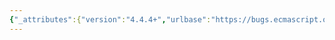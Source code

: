 ```yaml
---
{"_attributes":{"version":"4.4.4+","urlbase":"https://bugs.ecmascript.org/","maintainer":"dherman@mozilla.com"},"bug":{"bug_id":440,"creation_ts":"2012-07-04 07:48:00 -0700","short_desc":"Creation of the arguments object shouldn’t take variable declarations into account","delta_ts":"2015-10-02 14:33:04 -0700","product":"ECMA-262, Editions 5 and 5.1","component":"technical content","version":"Edition 5.1","rep_platform":"All","op_sys":"All","bug_status":"RESOLVED","resolution":"FIXED","priority":"Normal","bug_severity":"enhancement","everconfirmed":true,"reporter":{"uid":"mathias","name":"Mathias Bynens"},"assigned_to":{"uid":"allen","name":"Allen Wirfs-Brock"},"cc":["allen","brendan","mathias"],"long_desc":[{"commentid":1091,"comment_count":0,"who":{"uid":"mathias","name":"Mathias Bynens"},"bug_when":"2012-07-04 07:48:35 -0700","thetext":"http://ecma-international.org/ecma-262/5.1/#sec-10.6 says:\n\n> When control enters an execution context for function code, an arguments\n> object is created unless (as specified in 10.5) the identifier arguments\n> occurs as an Identifier in the function’s FormalParameterList or occurs as\n> the Identifier of a VariableDeclaration or FunctionDeclaration contained in\n> the function code.\n\nFollowing that logic, I would expect the following code to return `\"undefined\"`:\n\n    function fn() {\n      var arguments;\n      return typeof arguments;\n    };\n    fn();\n\nHowever, the order of steps in the normative part of the spec (http://ecma-international.org/ecma-262/5.1/#sec-10.5, especially step 6) makes clear that variable declarations are not taken into account (although parameters and function declarations are). So, the example above should in fact return `\"object\"`.\n\nAs Brendan Eich noted, this looks like a regression in the spec from ES3 to ES5."},{"commentid":1092,"comment_count":1,"who":{"uid":"allen","name":"Allen Wirfs-Brock"},"bug_when":"2012-07-04 08:44:56 -0700","thetext":"As noted, the actual normative algorithm  is correct.\n\nThe error is in the non-normative introduction to 10.6.  For the next edition, we are generally either eliminating such text or explicitly marking it as non-normative."},{"commentid":1093,"comment_count":2,"who":{"uid":"mathias","name":"Mathias Bynens"},"bug_when":"2012-07-04 09:04:22 -0700","thetext":"To further explain my confusion: `var arguments = undefined;` is equivalent to `var arguments; arguments = undefined;`. But then there’s http://ecma-international.org/ecma-262/5.1/#sec-12.2, which says:\n\n> Variables are initialised to `undefined` when created.\n\nConsider the following example. I’ve added comments explaining what gets alerted in all the engines I tested in.\n\nfunction fn() {\n  alert(typeof arguments); // alerts \"object\"\n  var arguments; // not initialised to `undefined`?\n  alert(typeof arguments); // alerts \"object\"\n  arguments = undefined;\n  alert(typeof arguments); // alerts \"undefined\"\n};\nfn();\n\nWhy doesn’t `var arguments;` initialize to `undefined`, as it says in the spec? Is that another error in non-normative text?"},{"commentid":1094,"comment_count":3,"who":{"uid":"mathias","name":"Mathias Bynens"},"bug_when":"2012-07-04 09:18:33 -0700","thetext":"(In reply to comment #2)\n> Why doesn’t `var arguments;` initialize to `undefined`, as it says in the spec?\n> Is that another error in non-normative text?\n\nI see now — step 8c in http://ecma-international.org/ecma-262/5.1/#sec-10.5. `varAlreadyDeclared` is `true` because the `arguments` object has already been created at that point. So, only when `[var] arguments = undefined;` is executed, it gets overwritten.\n\nSo I guess it’s only comment #0 that’s an error."},{"commentid":14736,"comment_count":4,"who":{"uid":"brterlso","name":"Brian Terlson"},"bug_when":"2015-10-02 14:33:04 -0700","thetext":"Bulk resolving ES5.1 errata issues as a sampling suggests these are all fixed. If this is in error, please open a new issue on GitHub."}]}}
---
```

